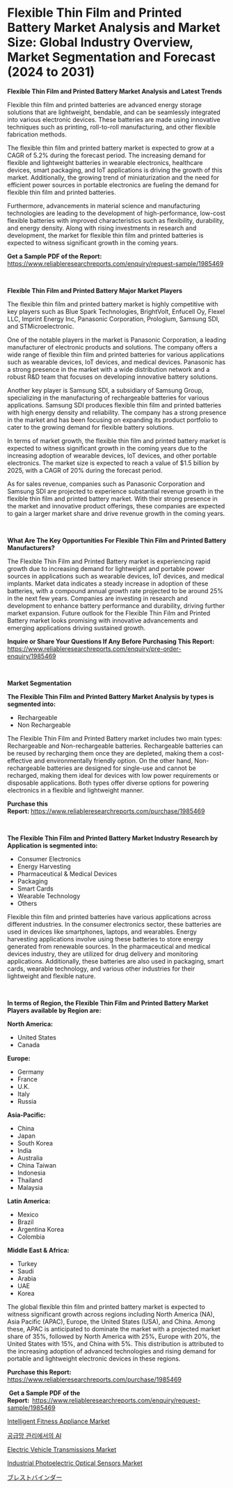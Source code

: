 <p><h1>Flexible Thin Film and Printed Battery Market Analysis and Market Size: Global Industry Overview, Market Segmentation and Forecast (2024 to 2031)</h1></p><p><strong>Flexible Thin Film and Printed Battery Market Analysis and Latest Trends</strong></p>
<p><p>Flexible thin film and printed batteries are advanced energy storage solutions that are lightweight, bendable, and can be seamlessly integrated into various electronic devices. These batteries are made using innovative techniques such as printing, roll-to-roll manufacturing, and other flexible fabrication methods.</p><p>The flexible thin film and printed battery market is expected to grow at a CAGR of 5.2% during the forecast period. The increasing demand for flexible and lightweight batteries in wearable electronics, healthcare devices, smart packaging, and IoT applications is driving the growth of this market. Additionally, the growing trend of miniaturization and the need for efficient power sources in portable electronics are fueling the demand for flexible thin film and printed batteries.</p><p>Furthermore, advancements in material science and manufacturing technologies are leading to the development of high-performance, low-cost flexible batteries with improved characteristics such as flexibility, durability, and energy density. Along with rising investments in research and development, the market for flexible thin film and printed batteries is expected to witness significant growth in the coming years.</p></p>
<p><strong>Get a Sample PDF of the Report:&nbsp;</strong> <a href="https://www.reliableresearchreports.com/enquiry/request-sample/1985469">https://www.reliableresearchreports.com/enquiry/request-sample/1985469</a></p>
<p>&nbsp;</p>
<p><strong>Flexible Thin Film and Printed Battery Major Market Players</strong></p>
<p><p>The flexible thin film and printed battery market is highly competitive with key players such as Blue Spark Technologies, BrightVolt, Enfucell Oy, Flexel LLC, Imprint Energy Inc, Panasonic Corporation, Prologium, Samsung SDI, and STMicroelectronic. </p><p>One of the notable players in the market is Panasonic Corporation, a leading manufacturer of electronic products and solutions. The company offers a wide range of flexible thin film and printed batteries for various applications such as wearable devices, IoT devices, and medical devices. Panasonic has a strong presence in the market with a wide distribution network and a robust R&D team that focuses on developing innovative battery solutions. </p><p>Another key player is Samsung SDI, a subsidiary of Samsung Group, specializing in the manufacturing of rechargeable batteries for various applications. Samsung SDI produces flexible thin film and printed batteries with high energy density and reliability. The company has a strong presence in the market and has been focusing on expanding its product portfolio to cater to the growing demand for flexible battery solutions.</p><p>In terms of market growth, the flexible thin film and printed battery market is expected to witness significant growth in the coming years due to the increasing adoption of wearable devices, IoT devices, and other portable electronics. The market size is expected to reach a value of $1.5 billion by 2025, with a CAGR of 20% during the forecast period.</p><p>As for sales revenue, companies such as Panasonic Corporation and Samsung SDI are projected to experience substantial revenue growth in the flexible thin film and printed battery market. With their strong presence in the market and innovative product offerings, these companies are expected to gain a larger market share and drive revenue growth in the coming years.</p></p>
<p>&nbsp;</p>
<p><strong>What Are The Key Opportunities For Flexible Thin Film and Printed Battery Manufacturers?</strong></p>
<p><p>The Flexible Thin Film and Printed Battery market is experiencing rapid growth due to increasing demand for lightweight and portable power sources in applications such as wearable devices, IoT devices, and medical implants. Market data indicates a steady increase in adoption of these batteries, with a compound annual growth rate projected to be around 25% in the next few years. Companies are investing in research and development to enhance battery performance and durability, driving further market expansion. Future outlook for the Flexible Thin Film and Printed Battery market looks promising with innovative advancements and emerging applications driving sustained growth.</p></p>
<p><strong>Inquire or Share Your Questions If Any Before Purchasing This Report:</strong> <a href="https://www.reliableresearchreports.com/enquiry/pre-order-enquiry/1985469">https://www.reliableresearchreports.com/enquiry/pre-order-enquiry/1985469</a></p>
<p>&nbsp;</p>
<p><strong>Market Segmentation</strong></p>
<p><strong>The Flexible Thin Film and Printed Battery Market Analysis by types is segmented into:</strong></p>
<p><ul><li>Rechargeable</li><li>Non Rechargeable</li></ul></p>
<p><p>The Flexible Thin Film and Printed Battery market includes two main types: Rechargeable and Non-rechargeable batteries. Rechargeable batteries can be reused by recharging them once they are depleted, making them a cost-effective and environmentally friendly option. On the other hand, Non-rechargeable batteries are designed for single-use and cannot be recharged, making them ideal for devices with low power requirements or disposable applications. Both types offer diverse options for powering electronics in a flexible and lightweight manner.</p></p>
<p><strong>Purchase this Report:&nbsp;</strong><a href="https://www.reliableresearchreports.com/purchase/1985469">https://www.reliableresearchreports.com/purchase/1985469</a></p>
<p>&nbsp;</p>
<p><strong>The Flexible Thin Film and Printed Battery Market Industry Research by Application is segmented into:</strong></p>
<p><ul><li>Consumer Electronics</li><li>Energy Harvesting</li><li>Pharmaceutical & Medical Devices</li><li>Packaging</li><li>Smart Cards</li><li>Wearable Technology</li><li>Others</li></ul></p>
<p><p>Flexible thin film and printed batteries have various applications across different industries. In the consumer electronics sector, these batteries are used in devices like smartphones, laptops, and wearables. Energy harvesting applications involve using these batteries to store energy generated from renewable sources. In the pharmaceutical and medical devices industry, they are utilized for drug delivery and monitoring applications. Additionally, these batteries are also used in packaging, smart cards, wearable technology, and various other industries for their lightweight and flexible nature.</p></p>
<p>&nbsp;</p>
<p><strong>In terms of Region, the Flexible Thin Film and Printed Battery Market Players available by Region are:</strong></p>
<p>
    <p> <strong> North America: </strong>
        <ul>
            <li>United States</li>
            <li>Canada</li>
        </ul>
        </p> 
    <p> <strong> Europe: </strong>
        <ul>
            <li>Germany</li>
            <li>France</li>
            <li>U.K.</li>
            <li>Italy</li>
            <li>Russia</li>
        </ul>
        </p> 
    <p> <strong> Asia-Pacific: </strong>
        <ul>
            <li>China</li>
            <li>Japan</li>
            <li>South Korea</li>
            <li>India</li>
            <li>Australia</li>
            <li>China Taiwan</li>
            <li>Indonesia</li>
            <li>Thailand</li>
            <li>Malaysia</li>
        </ul>
        </p> 
    <p> <strong> Latin America: </strong>
        <ul>
            <li>Mexico</li>
            <li>Brazil</li>
            <li>Argentina Korea</li>
            <li>Colombia</li>
        </ul>
        </p> 
    <p> <strong> Middle East & Africa: </strong>
        <ul>
            <li>Turkey</li>
            <li>Saudi</li>
            <li>Arabia</li>
            <li>UAE</li>
            <li>Korea</li>
        </ul>
    </p>
    </p>
<p><p>The global flexible thin film and printed battery market is expected to witness significant growth across regions including North America (NA), Asia Pacific (APAC), Europe, the United States (USA), and China. Among these, APAC is anticipated to dominate the market with a projected market share of 35%, followed by North America with 25%, Europe with 20%, the United States with 15%, and China with 5%. This distribution is attributed to the increasing adoption of advanced technologies and rising demand for portable and lightweight electronic devices in these regions.</p></p>
<p><strong>Purchase this Report: </strong><a href="https://www.reliableresearchreports.com/purchase/1985469">https://www.reliableresearchreports.com/purchase/1985469</a></p>
<p>&nbsp;<strong>Get a Sample PDF of the Report:&nbsp;&nbsp;</strong><a href="https://www.reliableresearchreports.com/enquiry/request-sample/1985469">https://www.reliableresearchreports.com/enquiry/request-sample/1985469</a></p>
<p><strong></strong></p>
<p><p><a href="https://github.com/jodemen/Market-Research-Report-List-2/blob/main/intelligent-fitness-appliance-market.md">Intelligent Fitness Appliance Market</a></p><p><a href="https://github.com/vseigx30c9a1j/Market-Research-Report-List-1/blob/main/176456513252.md">공급망 관리에서의 AI</a></p><p><a href="https://issuu.com/reportprime-2/docs/electric-vehicle-transmissions-market-size-2030.pp">Electric Vehicle Transmissions Market</a></p><p><a href="https://github.com/Sarissaschmalingtr6fz2739/Market-Research-Report-List-1/blob/main/industrial-photoelectric-optical-sensors-market.md">Industrial Photoelectric Optical Sensors Market</a></p><p><a href="https://github.com/EthanMorar2011/Market-Research-Report-List-1/blob/main/614201514170.md">ブレストバインダー</a></p></p>